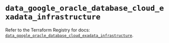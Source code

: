 # `data_google_oracle_database_cloud_exadata_infrastructure`

Refer to the Terraform Registry for docs: [`data_google_oracle_database_cloud_exadata_infrastructure`](https://registry.terraform.io/providers/hashicorp/google-beta/6.11.1/docs/data-sources/google_oracle_database_cloud_exadata_infrastructure).
